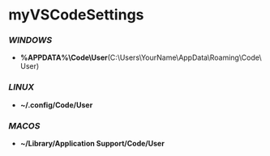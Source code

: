 # **myVSCodeSettings**

### *WINDOWS* 
- <strong>%APPDATA%\Code\User</strong><span>(C:\Users\YourName\AppData\Roaming\Code\User)</span>


### *LINUX*
- <strong>~/.config/Code/User</strong>


### *MACOS*
- <strong>~/Library/Application Support/Code/User</strong>